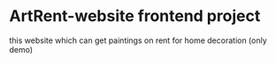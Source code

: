 # ArtRent-website frontend project 
this website which can get paintings on rent for home decoration (only demo)

